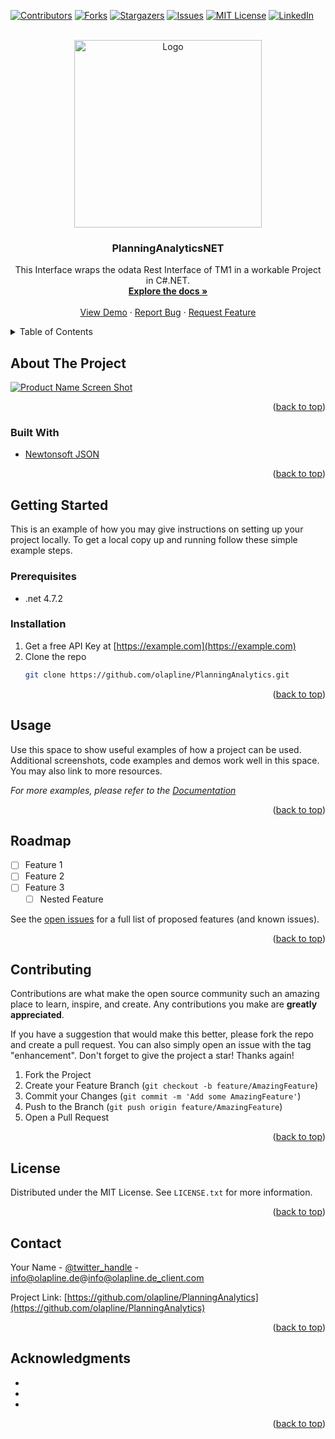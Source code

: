 <div id="top"></div>
<!--
*** Thanks for checking out the Best-README-Template. If you have a suggestion
*** that would make this better, please fork the repo and create a pull request
*** or simply open an issue with the tag "enhancement".
*** Don't forget to give the project a star!
*** Thanks again! Now go create something AMAZING! :D
-->



<!-- PROJECT SHIELDS -->
<!--
*** I'm using markdown "reference style" links for readability.
*** Reference links are enclosed in brackets [ ] instead of parentheses ( ).
*** See the bottom of this document for the declaration of the reference variables
*** for contributors-url, forks-url, etc. This is an optional, concise syntax you may use.
*** https://www.markdownguide.org/basic-syntax/#reference-style-links
-->
[![Contributors][contributors-shield]][contributors-url]
[![Forks][forks-shield]][forks-url]
[![Stargazers][stars-shield]][stars-url]
[![Issues][issues-shield]][issues-url]
[![MIT License][license-shield]][license-url]
[![LinkedIn][linkedin-shield]][linkedin-url]



<!-- PROJECT LOGO -->
<br />
<div align="center">
  <a href="https://github.com/olapline/PlanningAnalytics">
    <img src="https://www.olapline.de/files/olapline-theme/img/brand-olapline-subline.svg" alt="Logo" width="300">
  </a>

<h3 align="center">PlanningAnalyticsNET</h3>

  <p align="center">
    This Interface wraps the odata Rest Interface of TM1 in a workable Project in C#.NET.
    <br />
    <a href="https://github.com/olapline/PlanningAnalytics"><strong>Explore the docs »</strong></a>
    <br />
    <br />
    <a href="https://github.com/olapline/PlanningAnalytics">View Demo</a>
    ·
    <a href="https://github.com/olapline/PlanningAnalytics/issues">Report Bug</a>
    ·
    <a href="https://github.com/olapline/PlanningAnalytics/issues">Request Feature</a>
  </p>
</div>



<!-- TABLE OF CONTENTS -->
<details>
  <summary>Table of Contents</summary>
  <ol>
    <li>
      <a href="#about-the-project">About The Project</a>
      <ul>
        <li><a href="#built-with">Built With</a></li>
      </ul>
    </li>
    <li>
      <a href="#getting-started">Getting Started</a>
      <ul>
        <li><a href="#prerequisites">Prerequisites</a></li>
        <li><a href="#installation">Installation</a></li>
      </ul>
    </li>
    <li><a href="#usage">Usage</a></li>
    <li><a href="#roadmap">Roadmap</a></li>
    <li><a href="#contributing">Contributing</a></li>
    <li><a href="#license">License</a></li>
    <li><a href="#contact">Contact</a></li>
    <li><a href="#acknowledgments">Acknowledgments</a></li>
  </ol>
</details>



<!-- ABOUT THE PROJECT -->
## About The Project

[![Product Name Screen Shot][product-screenshot]](https://olapline.de)

<p align="right">(<a href="#top">back to top</a>)</p>



### Built With

* [Newtonsoft JSON](https://newtonsoft.org/)

<p align="right">(<a href="#top">back to top</a>)</p>



<!-- GETTING STARTED -->
## Getting Started

This is an example of how you may give instructions on setting up your project locally.
To get a local copy up and running follow these simple example steps.

### Prerequisites


* .net 4.7.2
  

### Installation

1. Get a free API Key at [https://example.com](https://example.com)
2. Clone the repo
   ```sh
   git clone https://github.com/olapline/PlanningAnalytics.git
   ```

<p align="right">(<a href="#top">back to top</a>)</p>



<!-- USAGE EXAMPLES -->
## Usage

Use this space to show useful examples of how a project can be used. Additional screenshots, code examples and demos work well in this space. You may also link to more resources.

_For more examples, please refer to the [Documentation](https://example.com)_

<p align="right">(<a href="#top">back to top</a>)</p>



<!-- ROADMAP -->
## Roadmap

- [ ] Feature 1
- [ ] Feature 2
- [ ] Feature 3
    - [ ] Nested Feature

See the [open issues](https://github.com/olapline/PlanningAnalytics/issues) for a full list of proposed features (and known issues).

<p align="right">(<a href="#top">back to top</a>)</p>



<!-- CONTRIBUTING -->
## Contributing

Contributions are what make the open source community such an amazing place to learn, inspire, and create. Any contributions you make are **greatly appreciated**.

If you have a suggestion that would make this better, please fork the repo and create a pull request. You can also simply open an issue with the tag "enhancement".
Don't forget to give the project a star! Thanks again!

1. Fork the Project
2. Create your Feature Branch (`git checkout -b feature/AmazingFeature`)
3. Commit your Changes (`git commit -m 'Add some AmazingFeature'`)
4. Push to the Branch (`git push origin feature/AmazingFeature`)
5. Open a Pull Request

<p align="right">(<a href="#top">back to top</a>)</p>



<!-- LICENSE -->
## License

Distributed under the MIT License. See `LICENSE.txt` for more information.

<p align="right">(<a href="#top">back to top</a>)</p>



<!-- CONTACT -->
## Contact

Your Name - [@twitter_handle](https://twitter.com/twitter_handle) - info@olapline.de@info@olapline.de_client.com

Project Link: [https://github.com/olapline/PlanningAnalytics](https://github.com/olapline/PlanningAnalytics)

<p align="right">(<a href="#top">back to top</a>)</p>



<!-- ACKNOWLEDGMENTS -->
## Acknowledgments

* []()
* []()
* []()

<p align="right">(<a href="#top">back to top</a>)</p>



<!-- MARKDOWN LINKS & IMAGES -->
<!-- https://www.markdownguide.org/basic-syntax/#reference-style-links -->
[contributors-shield]: https://img.shields.io/github/contributors/olapline/PlanningAnalytics.svg?style=for-the-badge
[contributors-url]: https://github.com/olapline/PlanningAnalytics/graphs/contributors
[forks-shield]: https://img.shields.io/github/forks/olapline/PlanningAnalytics.svg?style=for-the-badge
[forks-url]: https://github.com/olapline/PlanningAnalytics/network/members
[stars-shield]: https://img.shields.io/github/stars/olapline/PlanningAnalytics.svg?style=for-the-badge
[stars-url]: https://github.com/olapline/PlanningAnalytics/stargazers
[issues-shield]: https://img.shields.io/github/issues/olapline/PlanningAnalytics.svg?style=for-the-badge
[issues-url]: https://github.com/olapline/PlanningAnalytics/issues
[license-shield]: https://img.shields.io/github/license/olapline/PlanningAnalytics.svg?style=for-the-badge
[license-url]: https://github.com/olapline/PlanningAnalytics/blob/master/LICENSE.txt
[linkedin-shield]: https://img.shields.io/badge/-LinkedIn-black.svg?style=for-the-badge&logo=linkedin&colorB=555
[linkedin-url]: https://linkedin.com/in/olapline
[product-screenshot]: images/screenshot.png